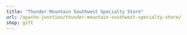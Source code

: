 ```yaml
---
title: "Thunder Mountain Southwest Specialty Store"
url: /apache-junction/thunder-mountain-southwest-specialty-store/
shop: gift
---
```

